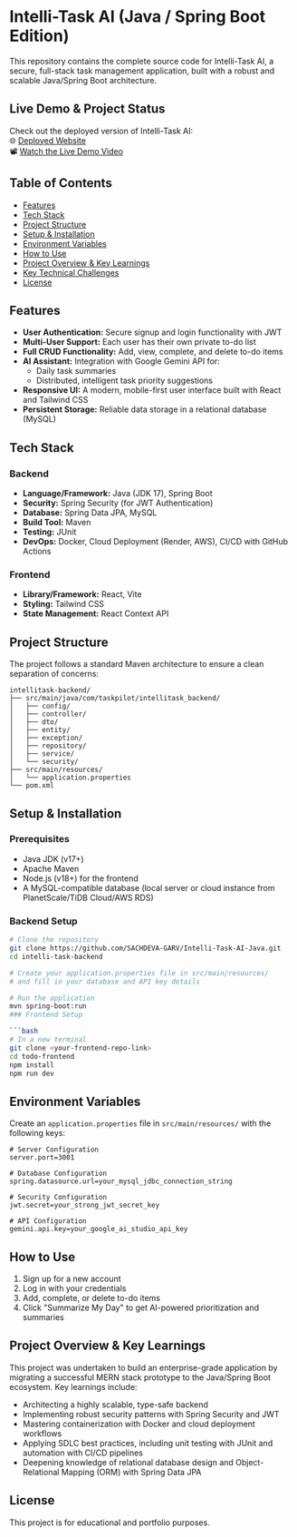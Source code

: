 # Intelli-Task AI (Java / Spring Boot Edition)

This repository contains the complete source code for Intelli-Task AI, a secure, full-stack task management application, built with a robust and scalable Java/Spring Boot architecture.

## Live Demo & Project Status

Check out the deployed version of Intelli-Task AI:  
🌐 [Deployed Website](https://intelli-task-ai.onrender.com/)  
📽️ [Watch the Live Demo Video](https://drive.google.com/file/d/1253PgBkMQorTb5uiOfDaRMCxyyyl43Y7/view?usp=sharing)

## Table of Contents

- [Features](#features)
- [Tech Stack](#tech-stack)
- [Project Structure](#project-structure)
- [Setup & Installation](#setup--installation)
- [Environment Variables](#environment-variables)
- [How to Use](#how-to-use)
- [Project Overview & Key Learnings](#project-overview--key-learnings)
- [Key Technical Challenges](#key-technical-challenges)
- [License](#license)

## Features

- **User Authentication:** Secure signup and login functionality with JWT
- **Multi-User Support:** Each user has their own private to-do list
- **Full CRUD Functionality:** Add, view, complete, and delete to-do items
- **AI Assistant:** Integration with Google Gemini API for:
  - Daily task summaries
  - Distributed, intelligent task priority suggestions
- **Responsive UI:** A modern, mobile-first user interface built with React and Tailwind CSS
- **Persistent Storage:** Reliable data storage in a relational database (MySQL)

## Tech Stack

### Backend
- **Language/Framework:** Java (JDK 17), Spring Boot
- **Security:** Spring Security (for JWT Authentication)
- **Database:** Spring Data JPA, MySQL
- **Build Tool:** Maven
- **Testing:** JUnit
- **DevOps:** Docker, Cloud Deployment (Render, AWS), CI/CD with GitHub Actions

### Frontend
- **Library/Framework:** React, Vite
- **Styling:** Tailwind CSS
- **State Management:** React Context API

## Project Structure

The project follows a standard Maven architecture to ensure a clean separation of concerns:

```
intellitask-backend/
├── src/main/java/com/taskpilot/intellitask_backend/
│   ├── config/
│   ├── controller/
│   ├── dto/
│   ├── entity/
│   ├── exception/
│   ├── repository/
│   ├── service/
│   └── security/
├── src/main/resources/
│   └── application.properties
└── pom.xml
```

## Setup & Installation

### Prerequisites
- Java JDK (v17+)
- Apache Maven
- Node.js (v18+) for the frontend
- A MySQL-compatible database (local server or cloud instance from PlanetScale/TiDB Cloud/AWS RDS)

### Backend Setup

```bash
# Clone the repository
git clone https://github.com/SACHDEVA-GARV/Intelli-Task-AI-Java.git
cd intelli-task-backend

# Create your application.properties file in src/main/resources/
# and fill in your database and API key details

# Run the application
mvn spring-boot:run
### Frontend Setup

```bash
# In a new terminal
git clone <your-frontend-repo-link>
cd todo-frontend
npm install
npm run dev
```
## Environment Variables

Create an `application.properties` file in `src/main/resources/` with the following keys:

```properties
# Server Configuration
server.port=3001

# Database Configuration
spring.datasource.url=your_mysql_jdbc_connection_string

# Security Configuration
jwt.secret=your_strong_jwt_secret_key

# API Configuration
gemini.api.key=your_google_ai_studio_api_key
```

## How to Use

1. Sign up for a new account
2. Log in with your credentials
3. Add, complete, or delete to-do items
4. Click "Summarize My Day" to get AI-powered prioritization and summaries

## Project Overview & Key Learnings

This project was undertaken to build an enterprise-grade application by migrating a successful MERN stack prototype to the Java/Spring Boot ecosystem. Key learnings include:

- Architecting a highly scalable, type-safe backend
- Implementing robust security patterns with Spring Security and JWT
- Mastering containerization with Docker and cloud deployment workflows
- Applying SDLC best practices, including unit testing with JUnit and automation with CI/CD pipelines
- Deepening knowledge of relational database design and Object-Relational Mapping (ORM) with Spring Data JPA

## License

This project is for educational and portfolio purposes.